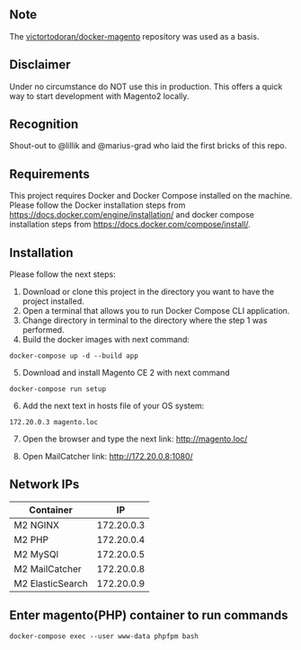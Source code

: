 ## Note

The [victortodoran/docker-magento](https://github.com/victortodoran/docker-magento) repository was used as a basis.

## Disclaimer

Under no circumstance do NOT use this in production. This offers a quick way to start development with Magento2 locally.

## Recognition

Shout-out to @lillik and @marius-grad who laid the first bricks of this repo.

## Requirements

This project requires Docker and Docker Compose installed on the machine. Please follow the Docker installation steps
from https://docs.docker.com/engine/installation/ and docker compose installation steps
from https://docs.docker.com/compose/install/.

## Installation

Please follow the next steps:

1. Download or clone this project in the directory you want to have the project installed.
2. Open a terminal that allows you to run Docker Compose CLI application.
3. Change directory in terminal to the directory where the step 1 was performed.
4. Build the docker images with next command:

`docker-compose up -d --build app`

5. Download and install Magento CE 2 with next command

`docker-compose run setup`

6. Add the next text in hosts file of your OS system:

`172.20.0.3 magento.loc`

7. Open the browser and type the next link: http://magento.loc/

8. Open MailCatcher link: http://172.20.0.8:1080/

## Network IPs ##

| Container | IP |
|--------|--------|
|M2 NGINX|172.20.0.3|
|M2 PHP|172.20.0.4|
|M2 MySQl|172.20.0.5|
|M2 MailCatcher|172.20.0.8|
|M2 ElasticSearch|172.20.0.9|

## Enter magento(PHP) container to run commands

`docker-compose exec --user www-data phpfpm bash`
